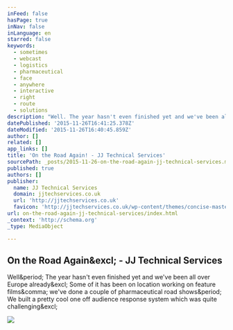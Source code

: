 ```yaml
---
inFeed: false
hasPage: true
inNav: false
inLanguage: en
starred: false
keywords:
  - sometimes
  - webcast
  - logistics
  - pharmaceutical
  - face
  - anywhere
  - interactive
  - right
  - route
  - solutions
description: "Well. The year hasn't even finished yet and we've been all over Europe already! Some of it has been on location working on feature films, we've done a couple of pharmaceutical road shows. We built a pretty cool one off audience response system which was quite challenging!"
datePublished: '2015-11-26T16:41:25.378Z'
dateModified: '2015-11-26T16:40:45.859Z'
author: []
related: []
app_links: []
title: 'On the Road Again! - JJ Technical Services'
sourcePath: _posts/2015-11-26-on-the-road-again-jj-technical-services.md
published: true
authors: []
publisher:
  name: JJ Technical Services
  domain: jjtechservices.co.uk
  url: 'http://jjtechservices.co.uk'
  favicon: 'http://jjtechservices.co.uk/wp-content/themes/concise-master/images/favicon.ico'
url: on-the-road-again-jj-technical-services/index.html
_context: 'http://schema.org'
_type: MediaObject

---
```

<article style=""><h1>On the Road Again&amp;excl; - JJ Technical Services</h1><p>Well&amp;period; The year hasn't even finished yet and we've been all over Europe already&amp;excl; Some of it has been on location working on feature films&amp;comma; we've done a couple of pharmaceutical road shows&amp;period; We built a pretty cool one off audience response system which was quite challenging&amp;excl;</p><img src="http://jjtechservices.co.uk/wp-content/uploads/2015/09/On-The-Road-Again.png" /></article>
